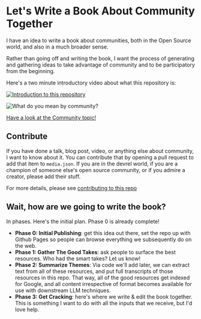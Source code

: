 # Let's Write a Book About Community Together

I have an idea to write a book about communities, both in the Open Source world, and also in a much broader sense.

Rather than going off and writing the book, I want the process of generating and gathering ideas to take
advantage of community and to be participatory from the beginning.

Here's a two minute introductory video about what this repository is:

[![Introduction to this repository](https://img.youtube.com/vi/j36lhnAiJ0g/1.jpg)](https://youtu.be/j36lhnAiJ0g)

![What do you mean by community?](https://imgflip.com/i/952v09 "What do you mean by community?")

[Have a look at the Community topic!](topics/community.md)

## Contribute

If you have done a talk, blog post, video, or anything else about community, I want to know about it. You can
contribute that by opening a pull request to add that item to `media.json`. If you are in the devrel world, if you are
a champion of someone else's open source community, or if you admire a creator, please add their stuff.

For more details, please see  [contributing to this repo](CONTRIBUTING.md)

## Wait, how are we going to write the book?

In phases. Here's the initial plan.  Phase 0 is already complete!

* **Phase 0: Initial Publishing**: get this idea out there, set the repo up with Github Pages so people can browse everything we subsequently do on the web.
* **Phase 1: Gather The Good Takes**: ask people to surface the best resources. Who had the smart takes? Let us know!
* **Phase 2: Summarize Themes**: Via code we'll add later, we can extract text from all of these resources,
and put full transcripts of those resources in this repo. That way, all of the good resources get indexed for Google, and all content irrespective of format becomes available for use with downstream LLM techniques.
* **Phase 3: Get Cracking**: here's where we write & edit the book together. This is something I want to do with all 
the inputs that we receive, but I'd love help.
